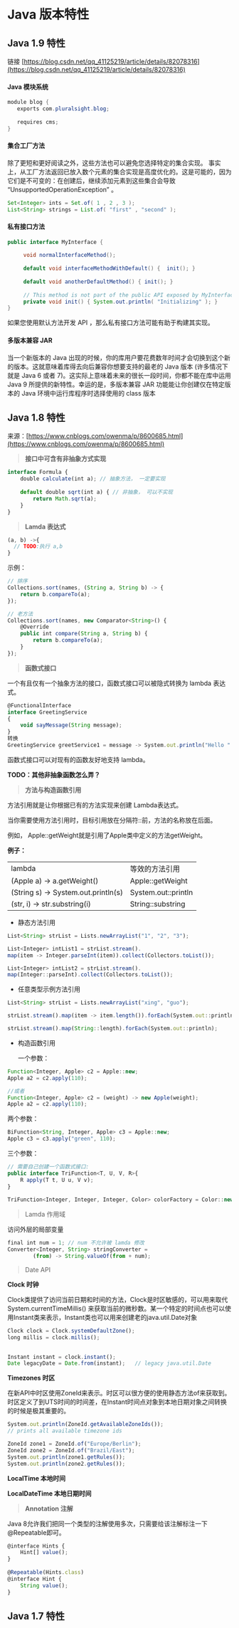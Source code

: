 # Java 版本特性

## Java 1.9 特性
链接 [https://blog.csdn.net/qq_41125219/article/details/82078316](https://blog.csdn.net/qq_41125219/article/details/82078316)

#### Java 模块系统

```Java
module blog {
   exports com.pluralsight.blog;
 
   requires cms;
}
```

#### 集合工厂方法

除了更短和更好阅读之外，这些方法也可以避免您选择特定的集合实现。 事实上，从工厂方法返回已放入数个元素的集合实现是高度优化的。这是可能的，因为它们是不可变的：在创建后，继续添加元素到这些集合会导致 “UnsupportedOperationException” 。

```Java
Set<Integer> ints = Set.of( 1 , 2 , 3 );
List<String> strings = List.of( "first" , "second" );
```

#### 私有接口方法

```Java
public interface MyInterface {
 
     void normalInterfaceMethod();
 
     default void interfaceMethodWithDefault() {  init(); }
 
     default void anotherDefaultMethod() { init(); }
 
     // This method is not part of the public API exposed by MyInterface
     private void init() { System.out.println( "Initializing" ); }
}
```

如果您使用默认方法开发 API ，那么私有接口方法可能有助于构建其实现。

#### 多版本兼容 JAR

当一个新版本的 Java 出现的时候，你的库用户要花费数年时间才会切换到这个新的版本。这就意味着库得去向后兼容你想要支持的最老的 Java 版本 (许多情况下就是 Java 6 或者 7)。这实际上意味着未来的很长一段时间，你都不能在库中运用 Java 9 所提供的新特性。幸运的是，多版本兼容 JAR 功能能让你创建仅在特定版本的 Java 环境中运行库程序时选择使用的 class 版本


## Java 1.8 特性
来源：[https://www.cnblogs.com/owenma/p/8600685.html](https://www.cnblogs.com/owenma/p/8600685.html)

> **接口中可含有非抽象方式实现**

```JavaScript
interface Formula {
    double calculate(int a); // 抽象方法， 一定要实现
 
    default double sqrt(int a) { // 非抽象， 可以不实现
        return Math.sqrt(a);
    }
}
```

> **Lamda 表达式**

```JavaScript
(a, b) ->{
  // TODO:执行 a,b
}
```

示例：

```JavaScript
// 排序
Collections.sort(names, (String a, String b) -> {
    return b.compareTo(a);
}); 

// 老方法
Collections.sort(names, new Comparator<String>() {
    @Override
    public int compare(String a, String b) {
        return b.compareTo(a);
    }
});　
```

> **函数式接口**

一个有且仅有一个抽象方法的接口，函数式接口可以被隐式转换为 lambda 表达式。

```JavaScript
@FunctionalInterface
interface GreetingService 
{
    void sayMessage(String message);
}
转换
GreetingService greetService1 = message -> System.out.println("Hello " + message); 
```

函数式接口可以对现有的函数友好地支持 lambda。

**TODO：其他非抽象函数怎么弄？**

> **方法与构造函数引用**

方法引用就是让你根据已有的方法实现来创建 Lambda表达式。

当你需要使用方法引用时，目标引用放在分隔符::前，方法的名称放在后面。

例如， Apple::getWeight就是引用了Apple类中定义的方法getWeight。

**例子：**

|||
|-|-|
|lambda|等效的方法引用|
|(Apple a) -> a.getWeight()|Apple::getWeight|
|(String s) -> System.out.println(s)|System.out::println|
|(str, i) -> str.substring(i)|String::substring|


- 静态方法引用

```JavaScript
List<String> strList = Lists.newArrayList("1", "2", "3");

List<Integer> intList1 = strList.stream().
map(item -> Integer.parseInt(item)).collect(Collectors.toList());

List<Integer> intList2 = strList.stream().
map(Integer::parseInt).collect(Collectors.toList());

```

- 任意类型示例方法引用

```JavaScript
List<String> strList = Lists.newArrayList("xing", "guo");

strList.stream().map(item -> item.length()).forEach(System.out::println);

strList.stream().map(String::length).forEach(System.out::println);

```

- 构造函数引用

  一个参数：

```JavaScript
Function<Integer, Apple> c2 = Apple::new;
Apple a2 = c2.apply(110);

//或者
Function<Integer, Apple> c2 = (weight) -> new Apple(weight);
Apple a2 = c2.apply(110);   
```

  两个参数：

```JavaScript
BiFunction<String, Integer, Apple> c3 = Apple::new;
Apple c3 = c3.apply("green", 110); 
```

  三个参数：

```JavaScript
// 需要自己创建一个函数式接口:
public interface TriFunction<T, U, V, R>{
    R apply(T t, U u, V v);
}
 
TriFunction<Integer, Integer, Integer, Color> colorFactory = Color::new; 
```

> Lamda 作用域

访问外层的局部变量

```JavaScript
final int num = 1; // num 不允许被 lamda 修改
Converter<Integer, String> stringConverter =
        (from) -> String.valueOf(from + num);

```

> Date API

**Clock 时钟**

Clock类提供了访问当前日期和时间的方法，Clock是时区敏感的，可以用来取代 System.currentTimeMillis() 来获取当前的微秒数。某一个特定的时间点也可以使用Instant类来表示，Instant类也可以用来创建老的java.util.Date对象

```JavaScript
Clock clock = Clock.systemDefaultZone();
long millis = clock.millis();
 

Instant instant = clock.instant();
Date legacyDate = Date.from(instant);   // legacy java.util.Date
```

**Timezones 时区**

在新API中时区使用ZoneId来表示。时区可以很方便的使用静态方法of来获取到。 时区定义了到UTS时间的时间差，在Instant时间点对象到本地日期对象之间转换的时候是极其重要的。

```JavaScript
System.out.println(ZoneId.getAvailableZoneIds());
// prints all available timezone ids

ZoneId zone1 = ZoneId.of("Europe/Berlin");
ZoneId zone2 = ZoneId.of("Brazil/East");
System.out.println(zone1.getRules());
System.out.println(zone2.getRules());
```

**LocalTime 本地时间**

**LocalDateTime 本地日期时间**

> **Annotation 注解**

Java 8允许我们把同一个类型的注解使用多次，只需要给该注解标注一下@Repeatable即可。

```JavaScript
@interface Hints {
    Hint[] value();
}
 
@Repeatable(Hints.class)
@interface Hint {
    String value();
}
```

## Java 1.7 特性

